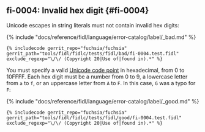 ## fi-0004: Invalid hex digit {#fi-0004}

Unicode escapes in string literals must not contain invalid hex digits:

{% include "docs/reference/fidl/language/error-catalog/label/_bad.md" %}

```fidl
{% includecode gerrit_repo="fuchsia/fuchsia" gerrit_path="tools/fidl/fidlc/tests/fidl/bad/fi-0004.test.fidl" exclude_regexp="\/\/ (Copyright 20|Use of|found in).*" %}
```

You must specify a valid [Unicode code point] in hexadecimal, from 0 to 10FFFF.
Each hex digit must be a number from 0 to 9, a lowercase letter from `a` to `f`,
or an uppercase letter from `A` to `F`. In this case, `G` was a typo for `F`:

{% include "docs/reference/fidl/language/error-catalog/label/_good.md" %}

```fidl
{% includecode gerrit_repo="fuchsia/fuchsia" gerrit_path="tools/fidl/fidlc/tests/fidl/good/fi-0004.test.fidl" exclude_regexp="\/\/ (Copyright 20|Use of|found in).*" %}
```

[Unicode code point]: https://en.wikipedia.org/wiki/Unicode#Codespace_and_Code_Points
